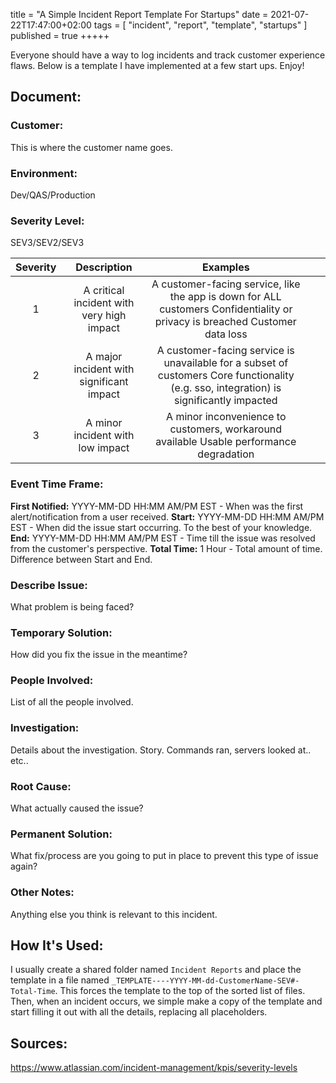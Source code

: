 title = "A Simple Incident Report Template For Startups"
date = 2021-07-22T17:47:00+02:00
tags = [
    "incident",
    "report",
    "template",
    "startups"
]
published = true
+++++

Everyone should have a way to log incidents and track customer experience flaws. Below is a template I have implemented at a few start ups. Enjoy!

## Document:

### Customer:
This is where the customer name goes.

### Environment:
Dev/QAS/Production

### Severity Level:
SEV3/SEV2/SEV3

| Severity |                Description                |                                                                 Examples                                                                |   |   |
|:--------:|:-----------------------------------------:|:---------------------------------------------------------------------------------------------------------------------------------------:|---|---|
| 1        | A critical incident with very high impact | A customer-facing service, like the app is down for ALL customers Confidentiality or privacy is breached Customer data loss             |   |   |
| 2        | A major incident with significant impact  | A customer-facing service is unavailable for a subset of customers Core functionality (e.g. sso, integration) is significantly impacted |   |   |
| 3        | A minor incident with low impact          | A minor inconvenience to customers, workaround available Usable performance degradation                                                 |   |   |

### Event Time Frame:
**First Notified:** YYYY-MM-DD HH:MM AM/PM EST - When was the first alert/notification from a user received.
**Start:** YYYY-MM-DD HH:MM AM/PM EST - When did the issue start occurring. To the best of your knowledge.
**End:** YYYY-MM-DD HH:MM AM/PM EST - Time till the issue was resolved from the customer's perspective.
**Total Time:** 1 Hour - Total amount of time. Difference between Start and End.

### Describe Issue:
What problem is being faced?

### Temporary Solution:
How did you fix the issue in the meantime?

### People Involved:
List of all the people involved.

### Investigation:
Details about the investigation. Story. Commands ran, servers looked at.. etc..

### Root Cause:
What actually caused the issue?

### Permanent Solution:
What fix/process are you going to put in place to prevent this type of issue again?

### Other Notes:
Anything else you think is relevant to this incident.


## How It's Used:

I usually create a shared folder named `Incident Reports` and place the template in a file named `_TEMPLATE----YYYY-MM-dd-CustomerName-SEV#-Total-Time`. This forces the template to the top of the sorted list of files. Then, when an incident occurs, we simple make a copy of the template and start filling it out with all the details, replacing all placeholders. 

## Sources:

https://www.atlassian.com/incident-management/kpis/severity-levels
